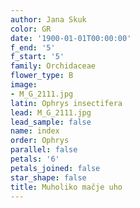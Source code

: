 ```yaml
---
author: Jana Skuk
color: GR
date: '1900-01-01T00:00:00'
f_end: '5'
f_start: '5'
family: Orchidaceae
flower_type: B
image:
- M_G_2111.jpg
latin: Ophrys insectifera
lead: M_G_2111.jpg
lead_sample: false
name: index
order: Ophrys
parallel: false
petals: '6'
petals_joined: false
star_shape: false
title: Muholiko mačje uho
---
```


